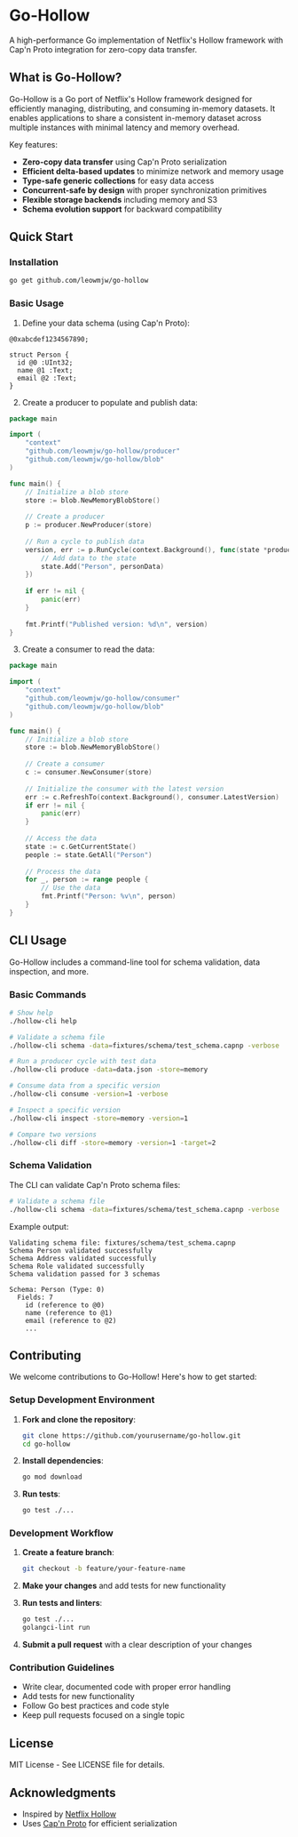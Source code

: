 # Go-Hollow

A high-performance Go implementation of Netflix's Hollow framework with Cap'n Proto integration for zero-copy data transfer.

## What is Go-Hollow?

Go-Hollow is a Go port of Netflix's Hollow framework designed for efficiently managing, distributing, and consuming in-memory datasets. It enables applications to share a consistent in-memory dataset across multiple instances with minimal latency and memory overhead.

Key features:

- **Zero-copy data transfer** using Cap'n Proto serialization
- **Efficient delta-based updates** to minimize network and memory usage
- **Type-safe generic collections** for easy data access
- **Concurrent-safe by design** with proper synchronization primitives
- **Flexible storage backends** including memory and S3
- **Schema evolution support** for backward compatibility

## Quick Start

### Installation

```bash
go get github.com/leowmjw/go-hollow
```

### Basic Usage

1. Define your data schema (using Cap'n Proto):

```capnp
@0xabcdef1234567890;

struct Person {
  id @0 :UInt32;
  name @1 :Text;
  email @2 :Text;
}
```

2. Create a producer to populate and publish data:

```go
package main

import (
    "context"
    "github.com/leowmjw/go-hollow/producer"
    "github.com/leowmjw/go-hollow/blob"
)

func main() {
    // Initialize a blob store
    store := blob.NewMemoryBlobStore()
    
    // Create a producer
    p := producer.NewProducer(store)
    
    // Run a cycle to publish data
    version, err := p.RunCycle(context.Background(), func(state *producer.WriteState) {
        // Add data to the state
        state.Add("Person", personData)
    })
    
    if err != nil {
        panic(err)
    }
    
    fmt.Printf("Published version: %d\n", version)
}
```

3. Create a consumer to read the data:

```go
package main

import (
    "context"
    "github.com/leowmjw/go-hollow/consumer"
    "github.com/leowmjw/go-hollow/blob"
)

func main() {
    // Initialize a blob store
    store := blob.NewMemoryBlobStore()
    
    // Create a consumer
    c := consumer.NewConsumer(store)
    
    // Initialize the consumer with the latest version
    err := c.RefreshTo(context.Background(), consumer.LatestVersion)
    if err != nil {
        panic(err)
    }
    
    // Access the data
    state := c.GetCurrentState()
    people := state.GetAll("Person")
    
    // Process the data
    for _, person := range people {
        // Use the data
        fmt.Printf("Person: %v\n", person)
    }
}
```

## CLI Usage

Go-Hollow includes a command-line tool for schema validation, data inspection, and more.

### Basic Commands

```bash
# Show help
./hollow-cli help

# Validate a schema file
./hollow-cli schema -data=fixtures/schema/test_schema.capnp -verbose

# Run a producer cycle with test data
./hollow-cli produce -data=data.json -store=memory

# Consume data from a specific version
./hollow-cli consume -version=1 -verbose

# Inspect a specific version
./hollow-cli inspect -store=memory -version=1

# Compare two versions
./hollow-cli diff -store=memory -version=1 -target=2
```

### Schema Validation

The CLI can validate Cap'n Proto schema files:

```bash
# Validate a schema file
./hollow-cli schema -data=fixtures/schema/test_schema.capnp -verbose
```

Example output:
```
Validating schema file: fixtures/schema/test_schema.capnp
Schema Person validated successfully
Schema Address validated successfully
Schema Role validated successfully
Schema validation passed for 3 schemas

Schema: Person (Type: 0)
  Fields: 7
    id (reference to @0)
    name (reference to @1)
    email (reference to @2)
    ...
```

## Contributing

We welcome contributions to Go-Hollow! Here's how to get started:

### Setup Development Environment

1. **Fork and clone the repository**:
   ```bash
   git clone https://github.com/yourusername/go-hollow.git
   cd go-hollow
   ```

2. **Install dependencies**:
   ```bash
   go mod download
   ```

3. **Run tests**:
   ```bash
   go test ./...
   ```

### Development Workflow

1. **Create a feature branch**:
   ```bash
   git checkout -b feature/your-feature-name
   ```

2. **Make your changes** and add tests for new functionality

3. **Run tests and linters**:
   ```bash
   go test ./...
   golangci-lint run
   ```

4. **Submit a pull request** with a clear description of your changes

### Contribution Guidelines

- Write clear, documented code with proper error handling
- Add tests for new functionality
- Follow Go best practices and code style
- Keep pull requests focused on a single topic

## License

MIT License - See LICENSE file for details.

## Acknowledgments

- Inspired by [Netflix Hollow](https://github.com/Netflix/hollow)
- Uses [Cap'n Proto](https://capnproto.org/) for efficient serialization
